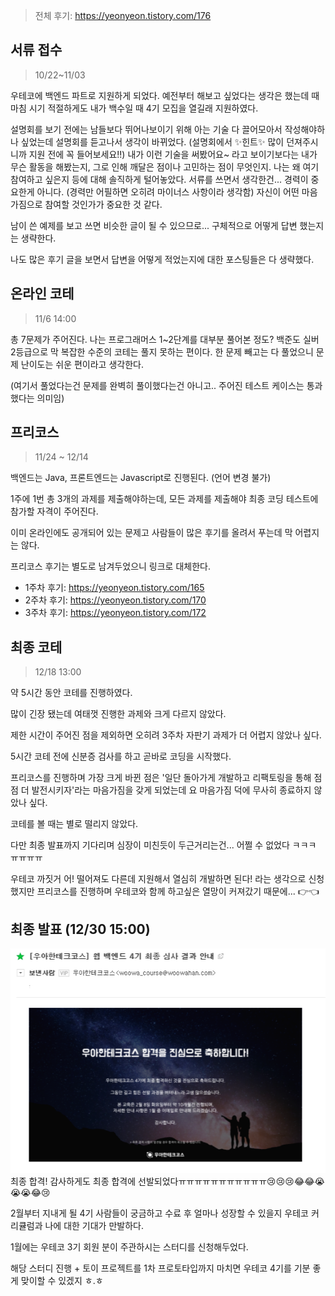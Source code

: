 > 전체 후기: https://yeonyeon.tistory.com/176

## 서류 접수

> 10/22~11/03

우테코에 백엔드 파트로 지원하게 되었다. 예전부터 해보고 싶었다는 생각은 했는데 때마침 시기 적절하게도 내가 백수일 때 4기 모집을 열길래 지원하였다.

설명회를 보기 전에는 남들보다 뛰어나보이기 위해 아는 기술 다 끌어모아서 작성해야하나 싶었는데 설명회를 듣고나서 생각이 바뀌었다. (설명회에서 ✨힌트✨ 많이 던져주시니까 지원 전에 꼭 들어보세요!!) 내가 이런
기술을 써봤어요~ 라고 보이기보다는 내가 무슨 활동을 해봤는지, 그로 인해 깨달은 점이나 고민하는 점이 무엇인지. 나는 왜 여기 참여하고 싶은지 등에 대해 솔직하게 털어놓았다. 서류를 쓰면서 생각한건... 경력이
중요한게 아니다. (경력만 어필하면 오히려 마이너스 사항이라 생각함) 자신이 어떤 마음 가짐으로 참여할 것인가가 중요한 것 같다.

남이 쓴 예제를 보고 쓰면 비슷한 글이 될 수 있으므로... 구체적으로 어떻게 답변 했는지는 생략한다.

나도 많은 후기 글을 보면서 답변을 어떻게 적었는지에 대한 포스팅들은 다 생략했다.

## 온라인 코테

> 11/6 14:00

총 7문제가 주어진다. 나는 프로그래머스 1~2단계를 대부분 풀어본 정도? 백준도 실버 2등급으로 막 복잡한 수준의 코테는 풀지 못하는 편이다. 한 문제 빼고는 다 풀었으니 문제 난이도는 쉬운 편이라고 생각한다.

(여기서 풀었다는건 문제를 완벽히 풀이했다는건 아니고.. 주어진 테스트 케이스는 통과했다는 의미임)

## 프리코스

> 11/24 ~ 12/14

백엔드는 Java, 프론트엔드는 Javascript로 진행된다. (언어 변경 불가)

1주에 1번 총 3개의 과제를 제출해야하는데, 모든 과제를 제출해야 최종 코딩 테스트에 참가할 자격이 주어진다.

이미 온라인에도 공개되어 있는 문제고 사람들이 많은 후기를 올려서 푸는데 막 어렵지는 않다.

프리코스 후기는 별도로 남겨두었으니 링크로 대체한다.

- 1주차 후기: https://yeonyeon.tistory.com/165
- 2주차 후기: https://yeonyeon.tistory.com/170
- 3주차 후기: https://yeonyeon.tistory.com/172

## 최종 코테

> 12/18 13:00

약 5시간 동안 코테를 진행하였다.

많이 긴장 됐는데 여태껏 진행한 과제와 크게 다르지 않았다.

제한 시간이 주어진 점을 제외하면 오히려 3주차 자판기 과제가 더 어렵지 않았나 싶다.

5시간 코테 전에 신분증 검사를 하고 곧바로 코딩을 시작했다.

프리코스를 진행하며 가장 크게 바뀐 점은 '일단 돌아가게 개발하고 리팩토링을 통해 점점 더 발전시키자'라는 마음가짐을 갖게 되었는데 요 마음가짐 덕에 무사히 종료하지 않았나 싶다.

코테를 볼 때는 별로 떨리지 않았다.

다만 최종 발표까지 기다리며 심장이 미친듯이 두근거리는건... 어쩔 수 없었다 ㅋㅋㅋ ㅠㅠㅠㅠ

우테코 까짓거 어! 떨어져도 다른데 지원해서 열심히 개발하면 된다! 라는 생각으로 신청했지만 프리코스를 진행하며 우테코와 함께 하고싶은 열망이 커져갔기 때문에... 👉👈

## 최종 발표 (12/30 15:00)

![합격 발표](../images/wooteco_mail.png)  
최종 합격!
감사하게도 최종 합격에 선발되었다ㅠㅠㅠㅠㅠㅠㅠㅠㅠㅠㅠ😢😢😢😂😂😭😭😭😂😢

2월부터 지내게 될 4기 사람들이 궁금하고 수료 후 얼마나 성장할 수 있을지 우테코 커리큘럼과 나에 대한 기대가 만발하다.

1월에는 우테코 3기 회원 분이 주관하시는 스터디를 신청해두었다.

해당 스터디 진행 + 토이 프로젝트를 1차 프로토타입까지 마치면 우테코 4기를 기분 좋게 맞이할 수 있겠지 ㅎ.ㅎ
